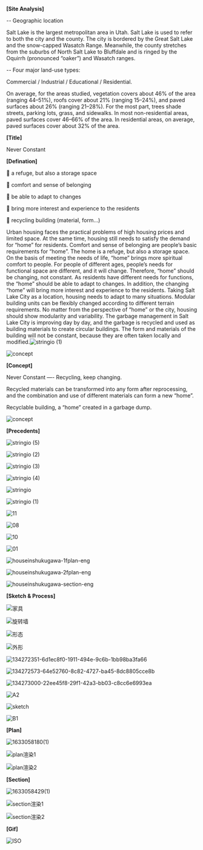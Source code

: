 **[Site Analysis]**

-- Geographic location

Salt Lake is the largest metropolitan area in Utah. Salt Lake is used to refer to both the city and the county. The city is bordered by the Great Salt Lake and the snow-capped Wasatch Range. Meanwhile, the county stretches from the suburbs of North Salt Lake to Bluffdale and is ringed by the Oquirrh (pronounced “oaker”) and Wasatch ranges.

-- Four major land-use types:

Commercial / Industrial / Educational / Residential.

On average, for the areas studied, vegetation covers about 46% of the area (ranging 44–51%), roofs cover about 21% (ranging 15–24%), and paved surfaces about 26% (ranging 21–28%). For the most part, trees shade streets, parking lots, grass, and sidewalks. In most non-residential areas, paved surfaces cover 46–66% of the area. In residential areas, on average, paved surfaces cover about 32% of the area.

**[Title]**

Never Constant

**[Defination]**

 a refuge, but also a storage space

 comfort and sense of belonging

 be able to adapt to changes

 bring more interest and experience to the residents

 recycling building (material, form…)

Urban housing faces the practical problems of high housing prices and limited space. At the same time, housing still needs to satisfy the demand for “home” for residents. Comfort and sense of belonging are people’s basic requirements for “home”. The home is a refuge, but also a storage space. On the basis of meeting the needs of life, “home” brings more spiritual comfort to people. For people of different ages, people’s needs for functional space are different, and it will change. Therefore, “home” should be changing, not constant. As residents have different needs for functions, the “home” should be able to adapt to changes. In addition, the changing “home” will bring more interest and experience to the residents. Taking Salt Lake City as a location, housing needs to adapt to many situations. Modular building units can be flexibly changed according to different terrain requirements. No matter from the perspective of “home” or the city, housing should show modularity and variability. The garbage management in Salt Lake City is improving day by day, and the garbage is recycled and used as building materials to create circular buildings. The form and materials of the building will not be constant, because they are often taken locally and modified.![stringio (1)](https://user-images.githubusercontent.com/90487385/135560653-483fbc84-441b-45f4-a49f-81007364096a.jpg)


![concept](https://user-images.githubusercontent.com/90487385/135559320-9aeec731-8745-4cb3-8ef4-cec06e28290a.jpg)

**[Concept]**

Never Constant —- Recycling, keep changing.

Recycled materials can be transformed into any form after reprocessing, and the combination and use of different materials can form a new “home”.

Recyclable building, a “home” created in a garbage dump.

![concept](https://user-images.githubusercontent.com/90487385/135559289-2b8b3f74-75b9-4806-96f2-c9e52b0a73e4.png)

**[Precedents]**

![stringio (5)](https://user-images.githubusercontent.com/90487385/135560501-77794260-07e0-4513-becb-371ae96666ff.jpg)

![stringio (2)](https://user-images.githubusercontent.com/90487385/135560507-825254bb-4780-4374-95e0-962b2d119028.jpg)

![stringio (3)](https://user-images.githubusercontent.com/90487385/135560512-d783ac6d-c52a-4e2b-accd-cd29fc7f5c70.jpg)

![stringio (4)](https://user-images.githubusercontent.com/90487385/135560516-8918e5e4-0e83-4b77-8eb7-c34149ce2aac.jpg)

![stringio](https://user-images.githubusercontent.com/90487385/135560688-72108d9a-8b27-487a-9436-6d5aceaea838.jpg)

![stringio (1)](https://user-images.githubusercontent.com/90487385/135560698-331ee0d4-50d2-42ac-a858-a679f7aca2e9.jpg)

![11](https://user-images.githubusercontent.com/90487385/135560725-3e8ef1cb-8e3d-4d10-a7df-d282e2bf6d9f.jpg)

![08](https://user-images.githubusercontent.com/90487385/135560735-576eed17-083e-4fd6-b3ff-683cff701842.jpg)

![10](https://user-images.githubusercontent.com/90487385/135560737-03d42c7b-663b-464a-88b6-e72e3917f1d0.jpg)

![01](https://user-images.githubusercontent.com/90487385/135560733-6bc48a86-be11-4d1a-b180-dd20c84c5b1e.jpg)

![houseinshukugawa-1fplan-eng](https://user-images.githubusercontent.com/90487385/135560763-b9f5ab6d-5a06-4f6b-b8ff-c6e3110114d5.jpg)

![houseinshukugawa-2fplan-eng](https://user-images.githubusercontent.com/90487385/135560768-f4c9bdd1-dad0-4d1d-ae2b-f58f7b7b8efc.jpg)

![houseinshukugawa-section-eng](https://user-images.githubusercontent.com/90487385/135560773-23194256-75c8-4ab5-a13d-c224984f8cb8.jpg)

**[Sketch & Process]**

![家具](https://user-images.githubusercontent.com/90487385/135559424-09e717ce-d2f9-4a81-85b1-7cd7acc6f807.jpg)

![旋转墙](https://user-images.githubusercontent.com/90487385/135559440-d0186c85-67a5-4715-8d0b-bf6955e81d60.jpg)

![形态](https://user-images.githubusercontent.com/90487385/135559445-3d7e07eb-ea8e-4939-8afe-b364fe2bd974.jpg)

![外形](https://user-images.githubusercontent.com/90487385/135559456-13b4b012-a1e2-4c1b-b275-4a5bbfbcb2a4.jpg)

![134272351-6d1ec8f0-1911-494e-9c6b-1bb98ba3fa66](https://user-images.githubusercontent.com/90487385/135559707-88850467-658d-4c56-b031-f3f91dd9e42a.png)

![134272573-64e52760-8c82-4727-ba45-8dc8805cce8b](https://user-images.githubusercontent.com/90487385/135559710-77ed8f7a-13e6-46fe-ac10-e15fb136918b.png)

![134273000-22ee45f8-29f1-42a3-bb03-c8cc6e6993ea](https://user-images.githubusercontent.com/90487385/135559712-4622e0ed-a4d2-44f0-9a4e-40092c502f0a.png)

![A2](https://user-images.githubusercontent.com/90487385/135559652-6e65e308-2b52-4b15-946c-a4730061a21c.png)

![sketch](https://user-images.githubusercontent.com/90487385/135559592-b50ddd80-f629-4a67-a7d6-2fcbd13c171f.jpg)

![B1](https://user-images.githubusercontent.com/90487385/135559910-d9c1e015-7ade-4bf9-be6f-b445c057648d.png)



**[Plan]**

![1633058180(1)](https://user-images.githubusercontent.com/90487385/135560012-b5c64bc3-d1e5-4fba-bbb2-7854a77125b8.png)

![plan渲染1](https://user-images.githubusercontent.com/90487385/135560053-c66cdfcc-041e-445d-928a-123f5a96fcb7.png)

![plan渲染2](https://user-images.githubusercontent.com/90487385/135560058-74b97553-8ae3-4124-a896-1241c9ee393c.png)

**[Section]**

![1633058429(1)](https://user-images.githubusercontent.com/90487385/135560321-c616dcee-4009-4da0-bd92-1b5a3ea8f8dd.png)

![section渲染1](https://user-images.githubusercontent.com/90487385/135560329-7a0e29d0-c677-48d5-b31f-b8ce2735ad78.png)

![section渲染2](https://user-images.githubusercontent.com/90487385/135560335-6817b253-2492-406a-9da6-63a8dc3dc072.png)

**[Gif]**

![ISO](https://user-images.githubusercontent.com/90487385/135560817-84c2c8d2-7863-4369-b302-c42b85941f29.gif)




